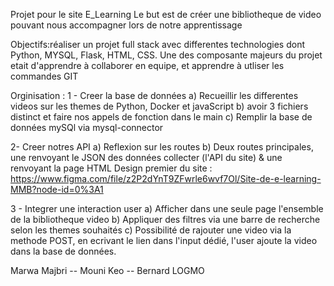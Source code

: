 Projet pour le site E_Learning
Le but est de créer une bibliotheque de video pouvant nous accompagner lors de notre apprentissage

Objectifs:réaliser un projet full stack avec differentes technologies dont Python, MYSQL, Flask, HTML, CSS.
Une des composante majeurs du projet etait d'apprendre à collaborer en equipe, et apprendre à utliser les commandes GIT

Orginisation :
1 - Creer la base de données
    a) Recueillir les differentes videos sur les themes de Python, Docker et javaScript
    b) avoir 3 fichiers distinct et faire nos appels de fonction dans le main
    c) Remplir la base de données mySQl via mysql-connector

2- Creer notres API
    a) Reflexion sur les routes
    b) Deux routes principales, une renvoyant le JSON des données collecter (l'API du site) & une renvoyant la page HTML
    Design premier du site : https://www.figma.com/file/z2P2dYnT9ZFwrle6wvf7Ol/Site-de-e-learning-MMB?node-id=0%3A1

3 - Integrer une interaction user
    a) Afficher dans une seule page l'ensemble de la bibliotheque video
    b) Appliquer des filtres via une barre de recherche selon les themes souhaités
    c) Possibilité de rajouter une video via la methode POST, en ecrivant le lien dans l'input dédié, 
       l'user ajoute la video dans la base de données.


Marwa Majbri -- Mouni Keo -- Bernard LOGMO
